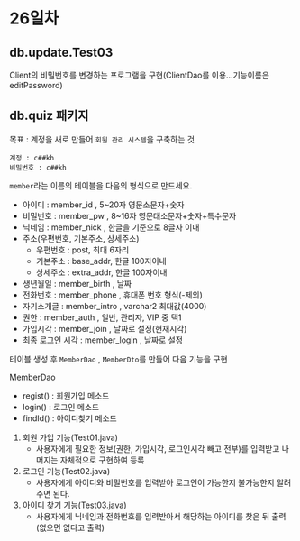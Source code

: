 # 26일차

## db.update.Test03

Client의 비밀번호를 변경하는 프로그램을 구현(ClientDao를 이용...기능이름은 editPassword)


## db.quiz 패키지

목표 : 계정을 새로 만들어 `회원 관리 시스템`을 구축하는 것

```
계정 : c##kh
비밀번호 : c##kh
```

`member`라는 이름의 테이블을 다음의 형식으로 만드세요.
 
- 아이디 : member_id , 5~20자 영문소문자+숫자 
- 비밀번호 : member_pw , 8~16자 영문대소문자+숫자+특수문자
- 닉네임 : member_nick , 한글을 기준으로 8글자 이내
- 주소(우편번호, 기본주소, 상세주소)
	- 우편번호 : post, 최대 6자리
	- 기본주소 : base_addr, 한글 100자이내
	- 상세주소 : extra_addr, 한글 100자이내
- 생년월일 : member_birth , 날짜
- 전화번호 : member_phone , 휴대폰 번호 형식(-제외)
- 자기소개글 : member_intro , varchar2 최대값(4000)
- 권한 : member_auth , 일반, 관리자, VIP 중 택1
- 가입시각 : member_join , 날짜로 설정(현재시각)
- 최종 로그인 시각 : member_login , 날짜로 설정

테이블 생성 후 `MemberDao` , `MemberDto`를 만들어 다음 기능을 구현

MemberDao
- regist() : 회원가입 메소드
- login() : 로그인 메소드
- findId() : 아이디찾기 메소드 

1. 회원 가입 기능(Test01.java)
	- 사용자에게 필요한 정보(권한, 가입시각, 로그인시각 빼고 전부)를 입력받고 나머지는 자체적으로 구현하여 등록
2. 로그인 기능(Test02.java)
	- 사용자에게 아이디와 비밀번호를 입력받아 로그인이 가능한지 불가능한지 알려주면 된다.
3. 아이디 찾기 기능(Test03.java)
	- 사용자에게 닉네임과 전화번호를 입력받아서 해당하는 아이디를 찾은 뒤 출력(없으면 없다고 출력)











